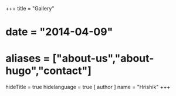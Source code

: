 +++
title = "Gallery"
# date = "2014-04-09"
# aliases = ["about-us","about-hugo","contact"]
hideTitle = true
hidelanguage = true
[ author ]
  name = "Hrishik"
+++

<!-- ![The Gang @ ISI, Bangalore](/gallery/Gang@ISI/image3.jpg)
**The Gang @ ISI, Bangalore** -->